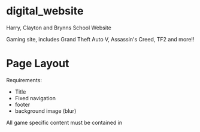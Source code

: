 # digital_website
Harry, Clayton and Brynns School Website

Gaming site, includes Grand Theft Auto V, Assassin's Creed, TF2 and more!!


Page Layout
=====

Requirements:
 - Title
 - Fixed navigation
 - footer
 - background image (blur)

All game specific content must be contained in <div class="page" id="YOUR_PAGE_NAME">